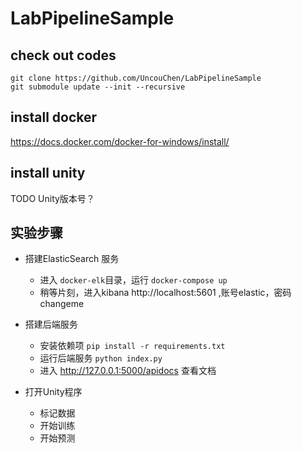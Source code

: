 # LabPipelineSample

## check out codes

```
git clone https://github.com/UncouChen/LabPipelineSample 
git submodule update --init --recursive
```

## install docker

 https://docs.docker.com/docker-for-windows/install/


## install unity
 TODO Unity版本号？



## 实验步骤

- 搭建ElasticSearch 服务
  - 进入 `docker-elk`目录，运行 ```docker-compose up```
  - 稍等片刻，进入kibana  http://localhost:5601 ,账号elastic，密码changeme

- 搭建后端服务
  - 安装依赖项 ```pip install -r requirements.txt```
  - 运行后端服务 ```python index.py```
  - 进入 http://127.0.0.1:5000/apidocs 查看文档

- 打开Unity程序
  - 标记数据
  - 开始训练
  - 开始预测